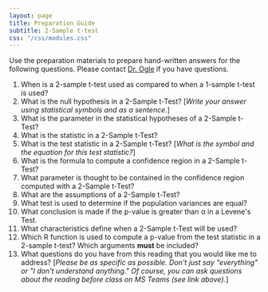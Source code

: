 ```yaml
---
layout: page
title: Preparation Guide
subtitle: 2-Sample t-test
css: "/css/modules.css"
---
```


<div class="alert alert-warning">
Use the preparation materials to prepare hand-written answers for the following questions. Please contact <a href="https://teams.microsoft.com/l/channel/19%3ad26a8cc37740458aaf93fe10815c9eb1%40thread.tacv2/Questions%2520-%2520Preparation%2520Guide?groupId=1c605bf3-86b9-4b57-8b0c-1753c67bf54a&tenantId=b70d8bab-80b6-4766-b5da-fcfdabdf71c7" target="_blank">Dr. Ogle</a> if you have questions.
</div>

1. When is a 2-sample t-test used as compared to when a 1-sample t-test is used?
1. What is the null hypothesis in a 2-Sample t-Test? [*Write your answer using statistical symbols and as a sentence.*]
1. What is the parameter in the statistical hypotheses of a 2-Sample t-Test?
1. What is the statistic in a 2-Sample t-Test?
1. What is the test statistic in a 2-Sample t-Test? [*What is the symbol and the equation for this test statistic?*]
1. What is the formula to compute a confidence region in a 2-Sample t-Test?
1. What parameter is thought to be contained in the confidence region computed with a 2-Sample t-Test?
1. What are the assumptions of a 2-Sample t-Test?
1. What test is used to determine if the population variances are equal?
1. What conclusion is made if the p-value is greater than &alpha; in a Levene's Test.
1. What characteristics define when a 2-Sample t-Test will be used?
1. Which R function is used to compute a p-value from the test statistic in a 2-sample t-test? Which arguments **must** be included?
1. What questions do you have from this reading that you would like me to address? [*Please be as specific as possible. Don't just say "everything" or "I don't understand anything." Of course, you can ask questions about the reading before class on MS Teams (see link above).*]
